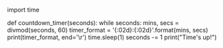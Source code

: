 import time

def countdown_timer(seconds):
    while seconds:
        mins, secs = divmod(seconds, 60)
        timer_format = '{:02d}:{:02d}'.format(mins, secs)
        print(timer_format, end='\r')
        time.sleep(1)
        seconds -= 1
    print("Time's up!")

